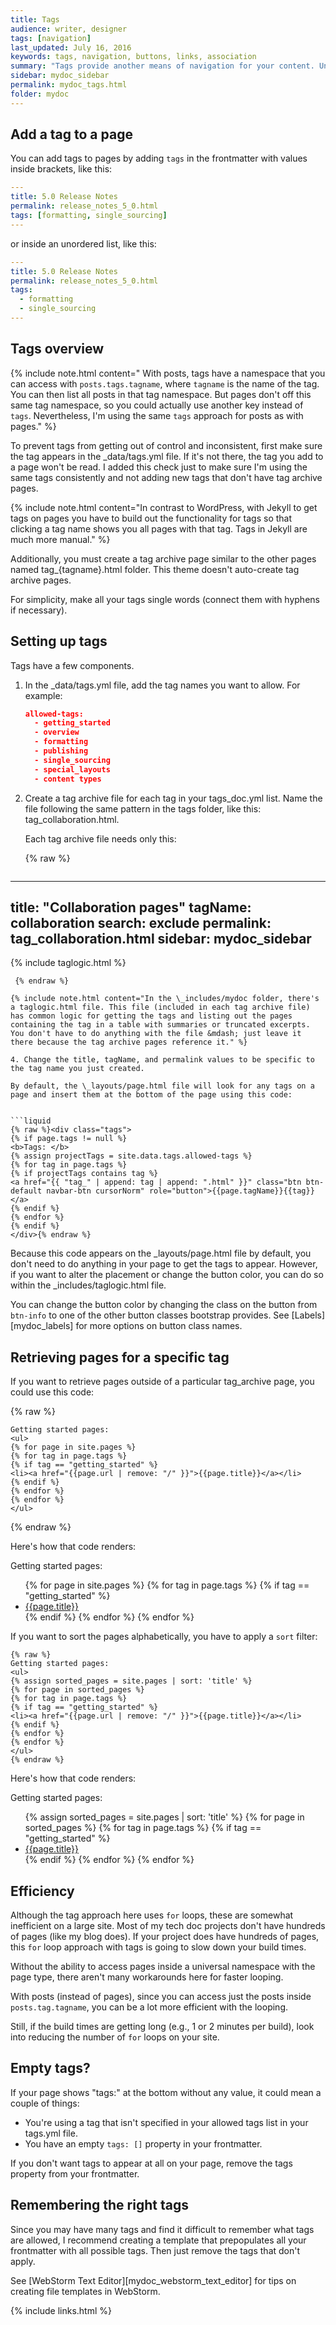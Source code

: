 ```yaml
---
title: Tags
audience: writer, designer
tags: [navigation]
last_updated: July 16, 2016
keywords: tags, navigation, buttons, links, association
summary: "Tags provide another means of navigation for your content. Unlike the table of contents, tags can show the content in a variety of arrangements and groupings. Implementing tags in this Jekyll theme is somewhat of a manual process."
sidebar: mydoc_sidebar
permalink: mydoc_tags.html
folder: mydoc
---
```


## Add a tag to a page

You can add tags to pages by adding `tags` in the frontmatter with values inside brackets, like this:

```yaml
---
title: 5.0 Release Notes
permalink: release_notes_5_0.html
tags: [formatting, single_sourcing]
---
```

or inside an unordered list, like this:

```yaml
---
title: 5.0 Release Notes
permalink: release_notes_5_0.html
tags: 
  - formatting
  - single_sourcing
---
```

## Tags overview

{% include note.html content=" With posts, tags have a namespace that you can access with <code>posts.tags.tagname</code>, where <code>tagname</code> is the name of the tag. You can then list all posts in that tag namespace. But pages don't off this same tag namespace, so you could actually use another key instead of <code>tags</code>. Nevertheless, I'm using the same <code>tags</code> approach for posts as with pages." %}


To prevent tags from getting out of control and inconsistent, first make sure the tag appears in the \_data/tags.yml file. If it's not there, the tag you add to a page won't be read. I added this check just to make sure I'm using the same tags consistently and not adding new tags that don't have tag archive pages.


{% include note.html content="In contrast to WordPress, with Jekyll to get tags on pages you have to build out the functionality for tags so that clicking a tag name shows you all pages with that tag. Tags in Jekyll are much more manual." %}

Additionally, you must create a tag archive page similar to the other pages named tag_{tagname}.html folder. This theme doesn't auto-create tag archive pages.

For simplicity, make all your tags single words (connect them with hyphens if necessary).

## Setting up tags

Tags have a few components.

1. In the \_data/tags.yml file, add the tag names you want to allow. For example:

   ```json
   allowed-tags:
     - getting_started
     - overview
     - formatting
     - publishing
     - single_sourcing
     - special_layouts
     - content types
   ```

3. Create a tag archive file for each tag in your tags_doc.yml list. Name the file following the same pattern in the tags folder, like this: tag_collaboration.html.

   Each tag archive file needs only this:

   {% raw %}
   ```liquid
---
title: "Collaboration pages"
tagName: collaboration
search: exclude
permalink: tag_collaboration.html
sidebar: mydoc_sidebar
---
{% include taglogic.html %}
   ```
    {% endraw %}

   {% include note.html content="In the \_includes/mydoc folder, there's a taglogic.html file. This file (included in each tag archive file) has common logic for getting the tags and listing out the pages containing the tag in a table with summaries or truncated excerpts. You don't have to do anything with the file &mdash; just leave it there because the tag archive pages reference it." %}

4. Change the title, tagName, and permalink values to be specific to the tag name you just created.

   By default, the \_layouts/page.html file will look for any tags on a page and insert them at the bottom of the page using this code:


```liquid
{% raw %}<div class="tags">
{% if page.tags != null %}
<b>Tags: </b>
{% assign projectTags = site.data.tags.allowed-tags %}
{% for tag in page.tags %}
{% if projectTags contains tag %}
<a href="{{ "tag_" | append: tag | append: ".html" }}" class="btn btn-default navbar-btn cursorNorm" role="button">{{page.tagName}}{{tag}}</a>
{% endif %}
{% endfor %}
{% endif %}
</div>{% endraw %}
```


Because this code appears on the \_layouts/page.html file by default, you don't need to do anything in your page to get the tags to appear. However, if you want to alter the placement or change the button color, you can do so within the \_includes/taglogic.html file.

You can change the button color by changing the class on the button from `btn-info` to one of the other button classes bootstrap provides. See [Labels][mydoc_labels] for more options on button class names.

## Retrieving pages for a specific tag

If you want to retrieve pages outside of a particular tag_archive page, you could use this code:

{% raw %}
```liquid
Getting started pages:
<ul>
{% for page in site.pages %}
{% for tag in page.tags %}
{% if tag == "getting_started" %}
<li><a href="{{page.url | remove: "/" }}">{{page.title}}</a></li>
{% endif %}
{% endfor %}
{% endfor %}
</ul>
```
{% endraw %}

Here's how that code renders:

Getting started pages:
<ul>
{% for page in site.pages %}
{% for tag in page.tags %}
{% if tag == "getting_started" %}
<li><a href="{{page.url | remove: "/" }}">{{page.title}}</a></li>
{% endif %}
{% endfor %}
{% endfor %}
</ul>

If you want to sort the pages alphabetically, you have to apply a `sort` filter:

```liquid
{% raw %}
Getting started pages:
<ul>
{% assign sorted_pages = site.pages | sort: 'title' %}
{% for page in sorted_pages %}
{% for tag in page.tags %}
{% if tag == "getting_started" %}
<li><a href="{{page.url | remove: "/" }}">{{page.title}}</a></li>
{% endif %}
{% endfor %}
{% endfor %}
</ul>
{% endraw %}
```

Here's how that code renders:

Getting started pages:
<ul>
{% assign sorted_pages = site.pages | sort: 'title' %}
{% for page in sorted_pages %}
{% for tag in page.tags %}
{% if tag == "getting_started" %}
<li><a href="{{page.url | remove: "/"}}">{{page.title}}</a></li>
{% endif %}
{% endfor %}
{% endfor %}
</ul>

## Efficiency
Although the tag approach here uses `for` loops, these are somewhat inefficient on a large site. Most of my tech doc projects don't have hundreds of pages (like my blog does). If your project does have hundreds of pages, this `for` loop approach with tags is going to slow down your build times.

Without the ability to access pages inside a universal namespace with the page type, there aren't many workarounds here for faster looping.

With posts (instead of pages), since you can access just the posts inside `posts.tag.tagname`, you can be a lot more efficient with the looping.

Still, if the build times are getting long (e.g., 1 or 2 minutes per build), look into reducing the number of `for` loops on your site.

## Empty tags?

If your page shows "tags:" at the bottom without any value, it could mean a couple of things:

* You're using a tag that isn't specified in your allowed tags list in your tags.yml file.
* You have an empty `tags: []` property in your frontmatter.

If you don't want tags to appear at all on your page, remove the tags property from your frontmatter.

## Remembering the right tags

Since you may have many tags and find it difficult to remember what tags are allowed, I recommend creating a template that prepopulates all your frontmatter with all possible tags. Then just remove the tags that don't apply.

See [WebStorm Text Editor][mydoc_webstorm_text_editor] for tips on creating file templates in WebStorm.

{% include links.html %}
